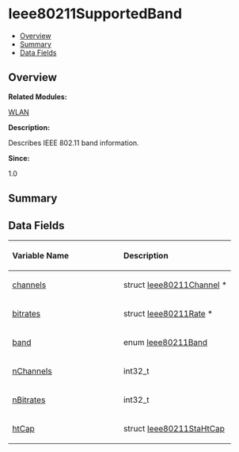 # Ieee80211SupportedBand<a name="ZH-CN_TOPIC_0000001054598167"></a>

-   [Overview](#section14902251165632)
-   [Summary](#section1331534402165632)
-   [Data Fields](#pub-attribs)

## **Overview**<a name="section14902251165632"></a>

**Related Modules:**

[WLAN](WLAN.md)

**Description:**

Describes IEEE 802.11 band information. 

**Since:**

1.0

## **Summary**<a name="section1331534402165632"></a>

## Data Fields<a name="pub-attribs"></a>

<a name="table2029321219165632"></a>
<table><thead align="left"><tr id="row1685373466165632"><th class="cellrowborder" valign="top" width="50%" id="mcps1.1.3.1.1"><p id="p1215593641165632"><a name="p1215593641165632"></a><a name="p1215593641165632"></a>Variable Name</p>
</th>
<th class="cellrowborder" valign="top" width="50%" id="mcps1.1.3.1.2"><p id="p1399659574165632"><a name="p1399659574165632"></a><a name="p1399659574165632"></a>Description</p>
</th>
</tr>
</thead>
<tbody><tr id="row1230532529165632"><td class="cellrowborder" valign="top" width="50%" headers="mcps1.1.3.1.1 "><p id="p2011382296165632"><a name="p2011382296165632"></a><a name="p2011382296165632"></a><a href="WLAN.md#ga02df34a92ff5010c8b70ed8cdbd90fb1">channels</a></p>
</td>
<td class="cellrowborder" valign="top" width="50%" headers="mcps1.1.3.1.2 "><p id="p488125858165632"><a name="p488125858165632"></a><a name="p488125858165632"></a>struct <a href="Ieee80211Channel.md">Ieee80211Channel</a> * </p>
</td>
</tr>
<tr id="row1906466171165632"><td class="cellrowborder" valign="top" width="50%" headers="mcps1.1.3.1.1 "><p id="p425407049165632"><a name="p425407049165632"></a><a name="p425407049165632"></a><a href="WLAN.md#ga4a0d4f26cbf81f839b25c2808e50856a">bitrates</a></p>
</td>
<td class="cellrowborder" valign="top" width="50%" headers="mcps1.1.3.1.2 "><p id="p815481848165632"><a name="p815481848165632"></a><a name="p815481848165632"></a>struct <a href="Ieee80211Rate.md">Ieee80211Rate</a> * </p>
</td>
</tr>
<tr id="row455502427165632"><td class="cellrowborder" valign="top" width="50%" headers="mcps1.1.3.1.1 "><p id="p1724822793165632"><a name="p1724822793165632"></a><a name="p1724822793165632"></a><a href="WLAN.md#gabfd4562987e1c8b6daea0d10ca8c2751">band</a></p>
</td>
<td class="cellrowborder" valign="top" width="50%" headers="mcps1.1.3.1.2 "><p id="p1427082239165632"><a name="p1427082239165632"></a><a name="p1427082239165632"></a>enum <a href="WLAN.md#ga9882f415202cf9acb0f4cdfbc456a88d">Ieee80211Band</a> </p>
</td>
</tr>
<tr id="row990774316165632"><td class="cellrowborder" valign="top" width="50%" headers="mcps1.1.3.1.1 "><p id="p2044385083165632"><a name="p2044385083165632"></a><a name="p2044385083165632"></a><a href="WLAN.md#gaf075c96dac24e5b685d35481c78ecb01">nChannels</a></p>
</td>
<td class="cellrowborder" valign="top" width="50%" headers="mcps1.1.3.1.2 "><p id="p952621562165632"><a name="p952621562165632"></a><a name="p952621562165632"></a>int32_t </p>
</td>
</tr>
<tr id="row1369039504165632"><td class="cellrowborder" valign="top" width="50%" headers="mcps1.1.3.1.1 "><p id="p502241244165632"><a name="p502241244165632"></a><a name="p502241244165632"></a><a href="WLAN.md#ga355299d64b9af1d889750bda9216734b">nBitrates</a></p>
</td>
<td class="cellrowborder" valign="top" width="50%" headers="mcps1.1.3.1.2 "><p id="p1997433903165632"><a name="p1997433903165632"></a><a name="p1997433903165632"></a>int32_t </p>
</td>
</tr>
<tr id="row1987838241165632"><td class="cellrowborder" valign="top" width="50%" headers="mcps1.1.3.1.1 "><p id="p370133514165632"><a name="p370133514165632"></a><a name="p370133514165632"></a><a href="WLAN.md#gaf1a61194a3fdac2516e391534e5e15d6">htCap</a></p>
</td>
<td class="cellrowborder" valign="top" width="50%" headers="mcps1.1.3.1.2 "><p id="p1824362037165632"><a name="p1824362037165632"></a><a name="p1824362037165632"></a>struct <a href="Ieee80211StaHtCap.md">Ieee80211StaHtCap</a> </p>
</td>
</tr>
</tbody>
</table>

